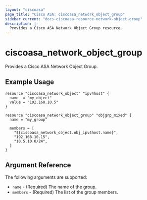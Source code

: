 ```yaml
---
layout: "ciscoasa"
page_title: "Cisco ASA: ciscoasa_network_object_group"
sidebar_current: "docs-ciscoasa-resource-network-object-group"
description: |-
  Provides a Cisco ASA Network Object Group resource.
---
```


# ciscoasa_network_object_group

Provides a Cisco ASA Network Object Group.

## Example Usage

```hcl
resource "ciscoasa_network_object" "ipv4host" {
  name  = "my_object"
  value = "192.168.10.5"
}

resource "ciscoasa_network_object_group" "objgrp_mixed" {
  name = "my_group"

  members = [
    "${ciscoasa_network_object.obj_ipv4host.name}",
    "192.168.10.15",
  	"10.5.10.0/24",
  ]
}
```

## Argument Reference

The following arguments are supported:

* `name` - (Required) The name of the group.
* `members` - (Required) The list of the group members.
